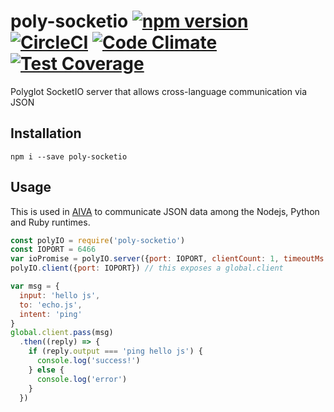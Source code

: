 # poly-socketio [![npm version](https://badge.fury.io/js/poly-socketio.svg)](https://badge.fury.io/js/poly-socketio) [![CircleCI](https://circleci.com/gh/kengz/poly-socketio.svg?style=shield)](https://circleci.com/gh/kengz/poly-socketio) [![Code Climate](https://codeclimate.com/github/kengz/poly-socketio/badges/gpa.svg)](https://codeclimate.com/github/kengz/poly-socketio) [![Test Coverage](https://codeclimate.com/github/kengz/poly-socketio/badges/coverage.svg)](https://codeclimate.com/github/kengz/poly-socketio/coverage)
Polyglot SocketIO server that allows cross-language communication via JSON

## Installation

```shell
npm i --save poly-socketio
```

## Usage

This is used in [AIVA](https://github.com/kengz/aiva) to communicate JSON data among the Nodejs, Python and Ruby runtimes.

```js
const polyIO = require('poly-socketio')
const IOPORT = 6466
var ioPromise = polyIO.server({port: IOPORT, clientCount: 1, timeoutMs: 15000, debug: false})
polyIO.client({port: IOPORT}) // this exposes a global.client

var msg = {
  input: 'hello js',
  to: 'echo.js',
  intent: 'ping'
}
global.client.pass(msg)
  .then((reply) => {
    if (reply.output === 'ping hello js') {
      console.log('success!')
    } else {
      console.log('error')
    }
  })
```
